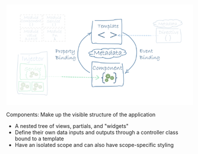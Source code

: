 ![alt text](images/angular_components.png "Angular components") <!-- .element: class="inline-with-content" -->

Components: Make up the visible structure of the application <!-- .element: class="fragment" data-fragment-index="1" -->
- A nested tree of views, partials, and "widgets" <!-- .element: class="fragment" data-fragment-index="2" -->
- Define their own data inputs and outputs through a controller class bound to a template <!-- .element: class="fragment" data-fragment-index="3" -->
- Have an isolated scope and can also have scope-specific styling <!-- .element: class="fragment" data-fragment-index="4" -->